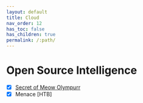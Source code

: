 ```yaml
---
layout: default
title: Cloud
nav_order: 12
has_toc: false
has_children: true
permalink: /:path/
---
```

# Open Source Intelligence
- [x] [Secret of Meow Olympurr](Secret%20of%20Meow%20Olympurr/)
- [x] Menace [HTB]
